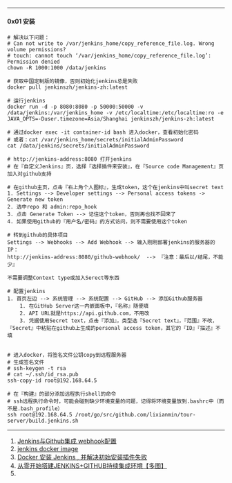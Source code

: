 

----

#### 0x01 安装

```shell
# 解决以下问题：
# Can not write to /var/jenkins_home/copy_reference_file.log. Wrong volume permissions?
# touch: cannot touch ‘/var/jenkins_home/copy_reference_file.log’: Permission denied
chown -R 1000:1000 /data/jenkins

# 获取中国定制版的镜像，否则初始化jenkins总是失败
docker pull jenkinszh/jenkins-zh:latest

# 运行jenkins
docker run -d -p 8080:8080 -p 50000:50000 -v /data/jenkins:/var/jenkins_home -v /etc/localtime:/etc/localtime:ro -e JAVA_OPTS=-Duser.timezone=Asia/Shanghai jenkinszh/jenkins-zh:latest

# 通过docker exec -it container-id bash 进入docker，查看初始化密码
# 或者：cat /var/jenkins_home/secrets/initialAdminPassword
cat /data/jenkins/secrets/initialAdminPassword

# http://jenkins-address:8080 打开jenkins
# 在『自定义Jenkins』页，选择『选择插件来安装』，在『Source code Management』页加入对github支持

# 在github主页，点击『右上角个人图标』，生成token，这个在jenkins中叫secret text 
1. Settings --> Developer settings --> Personal access tokens -> Generate new token
2. 选中repo 和 admin:repo_hook
3. 点击 Generate Token --> 记住这个token，否则再也找不回来了
4. 如果使用github的『用户名/密码』的方式访问，则不需要使用这个token

# 转到github的具体项目
Settings --> Webhooks --> Add Webhook --> 输入刚刚部署jenkins的服务器的IP：
http://jenkins-address:8080/github-webhook/  --> 『注意：最后以/结尾，不能少』

不需要调整Context type或加入Serect等东西

# 配置jenkins
1. 首页左边 --> 系统管理 --> 系统配置 --> GitHub --> 添加Github服务器
	1. 在GitHub Server这一内嵌面板中，『名称』随便填
	2. API URL就是https://api.github.com，不用改
	3. 凭据使用Secret text，点击『添加』，类型选『Secret text』，『范围』不改，『Secret』中粘贴在github上生成的personal access token，其它的『ID』『描述』不填


# 进入docker，将签名文件公钥copy到远程服务器
# 生成签名文件
# ssh-keygen -t rsa
# cat ~/.ssh/id_rsa.pub 
ssh-copy-id root@192.168.64.5

# 在『构建』的部分添加远程执行shell的命令
# ssh远程执行命令时，可能会碰到缺少环境变量的问题，记得将环境变量放到.bashrc中（而不是.bash_profile）
ssh root@192.168.64.5 /root/go/src/github.com/lixianmin/tour-server/build.jenkins.sh

```





----

1. [Jenkins与Github集成 webhook配置](https://blog.csdn.net/qq_21768483/article/details/80177920)
2. [jenkins docker image](https://hub.docker.com/r/jenkinszh/jenkins-zh)
3. [Docker 安装 Jenkins , 并解决初始安装插件失败](https://www.cnblogs.com/stormlong/p/12784513.html)
4. [从零开始搭建JENKINS+GITHUB持续集成环境【多图】](https://juejin.im/post/6844903992833605640)
5. 

